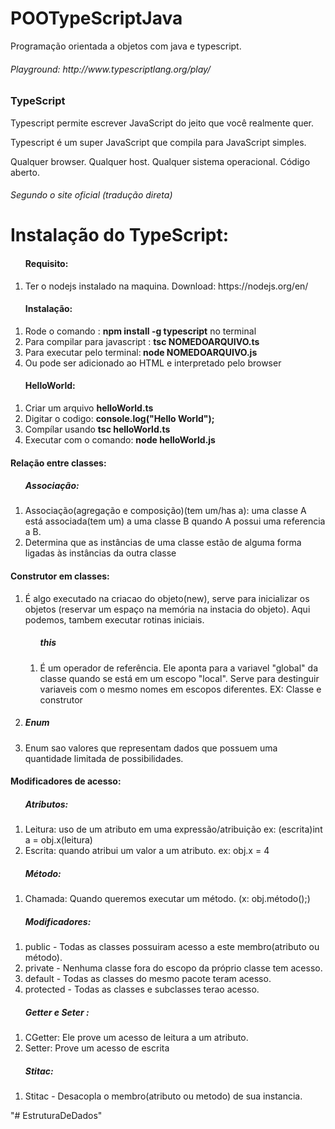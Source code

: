# POOTypeScriptJava
Programação orientada a objetos com java e typescript.
<h6>Playground: http://www.typescriptlang.org/play/</h6>

<h3>TypeScript</h3>
<p>Typescript permite escrever JavaScript do jeito que você realmente quer. </p>
<p>Typescript é um super JavaScript que compila para JavaScript simples.</p>
<p>Qualquer browser. Qualquer host. Qualquer sistema operacional. Código aberto.</p>
<h6>Segundo o site oficial (tradução direta)<h6>


<h1>Instalação do TypeScript:</h1>
<ol><h4>Requisito:</h4>
<li>Ter o nodejs instalado na maquina. Download: https://nodejs.org/en/</li>
</ol>

<ol><h4>Instalação:</h4>
<li>Rode o comando : <b>npm install -g typescript</b> no terminal</li>
<li>Para compilar para javascript : <b> tsc NOMEDOARQUIVO.ts </b></li>
<li>Para executar pelo terminal:<b> node NOMEDOARQUIVO.js </b></li>
<li>Ou pode ser adicionado ao HTML e interpretado pelo browser</li>
</ol>

<ol><h4>HelloWorld:</h4>
<li>Criar um arquivo <b>helloWorld.ts</b></li>
<li>Digitar o codigo: <b>console.log("Hello World"); </b></li>
<li>Compílar usando <b> tsc helloWorld.ts </b></li>
<li>Executar com o comando: <b> node helloWorld.js </b></li>
</ol>


<h4>Relação entre classes:</h4>
<ol><h5>Associação:</h5>
<li>Associação(agregação e composição)(tem um/has a): uma classe A está associada(tem um) a uma classe B quando A possui uma referencia a B.</li>
<li>Determina que as instâncias de uma classe estão de alguma forma ligadas às instâncias da outra classe</li>
</ol>


<h4>Construtor em classes:</h4>
<ol>
<li>É algo executado na criacao do objeto(new), serve para inicializar os objetos (reservar um espaço na memória na instacia do objeto). Aqui podemos, tambem executar rotinas iniciais.</li>
<ol><h5>this</h5></li>
<li>É um operador de referência. Ele aponta para a variavel "global" da classe quando se está em um escopo "local". Serve para destinguir variaveis com o mesmo nomes em escopos diferentes. EX: Classe e construtor</li>
</ol>

<li><h5>Enum</h5></li>
<li>Enum sao valores que representam dados que possuem uma quantidade limitada de possibilidades.</li>
</ol>

<h4>Modificadores de acesso:</h4>
<ol><h5>Atributos:</h5>
<li>Leitura: uso de um atributo em uma expressão/atribuição ex: (escrita)int a = obj.x(leitura)</li>
<li>Escrita: quando atribui um valor a um atributo. ex: obj.x = 4 </li>

</ol>

<ol><h5>Método:</h5>
<li>Chamada: Quando queremos executar um método. (x: obj.método();)</li>
</ol>

<ol><h5>Modificadores:</h5>
<li>public - Todas as classes possuiram acesso a este membro(atributo ou método).</li>
<li>private - Nenhuma classe fora do escopo da próprio classe tem acesso.</li>
<li>default - Todas as classes do mesmo pacote teram acesso.</li>
<li>protected - Todas as classes e subclasses terao acesso.</li>
</ol>

<ol><h5>Getter e Seter :</h5>
<li>CGetter: Ele prove um acesso de leitura a um atributo.</li>
<li>Setter: Prove um acesso de escrita</li>
</ol>

<ol><h5>Stitac:</h5>
<li>Stitac - Desacopla o membro(atributo ou metodo) de sua instancia.</li>
</ol>


"# EstruturaDeDados" 
